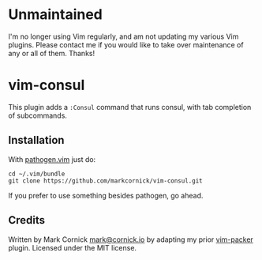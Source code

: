 # Unmaintained

I'm no longer using Vim regularly, and am not updating my various Vim
plugins. Please contact me if you would like to take over maintenance
of any or all of them. Thanks!

# vim-consul

This plugin adds a `:Consul` command that runs consul, with tab
completion of subcommands.

## Installation

With [pathogen.vim](https://github.com/tpope/vim-pathogen) just do:

    cd ~/.vim/bundle
    git clone https://github.com/markcornick/vim-consul.git

If you prefer to use something besides pathogen, go ahead.

## Credits

Written by Mark Cornick <mark@cornick.io> by adapting my prior
[vim-packer](https://github.com/markcornick/vim-packer) plugin. Licensed
under the MIT license.
